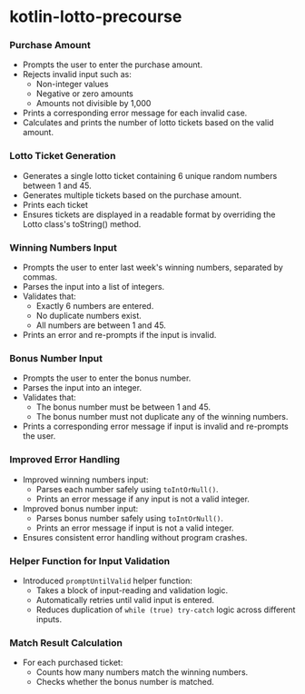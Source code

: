 # kotlin-lotto-precourse

### Purchase Amount

- Prompts the user to enter the purchase amount.
- Rejects invalid input such as:
    - Non-integer values
    - Negative or zero amounts
    - Amounts not divisible by 1,000
- Prints a corresponding error message for each invalid case.
- Calculates and prints the number of lotto tickets based on the valid amount.

### Lotto Ticket Generation

- Generates a single lotto ticket containing 6 unique random numbers between 1 and 45.
- Generates multiple tickets based on the purchase amount.
- Prints each ticket
- Ensures tickets are displayed in a readable format by overriding the Lotto class's toString() method.

### Winning Numbers Input

- Prompts the user to enter last week's winning numbers, separated by commas.
- Parses the input into a list of integers.
- Validates that:
  - Exactly 6 numbers are entered.
  - No duplicate numbers exist.
  - All numbers are between 1 and 45.
- Prints an error and re-prompts if the input is invalid.

### Bonus Number Input

- Prompts the user to enter the bonus number.
- Parses the input into an integer.
- Validates that:
  - The bonus number must be between 1 and 45.
  - The bonus number must not duplicate any of the winning numbers.
- Prints a corresponding error message if input is invalid and re-prompts the user.

### Improved Error Handling

- Improved winning numbers input:
  - Parses each number safely using `toIntOrNull()`.
  - Prints an error message if any input is not a valid integer.
- Improved bonus number input:
  - Parses bonus number safely using `toIntOrNull()`.
  - Prints an error message if input is not a valid integer.
- Ensures consistent error handling without program crashes.

### Helper Function for Input Validation

- Introduced `promptUntilValid` helper function:
  - Takes a block of input-reading and validation logic.
  - Automatically retries until valid input is entered.
  - Reduces duplication of `while (true) try-catch` logic across different inputs.

### Match Result Calculation

- For each purchased ticket:
  - Counts how many numbers match the winning numbers.
  - Checks whether the bonus number is matched.
